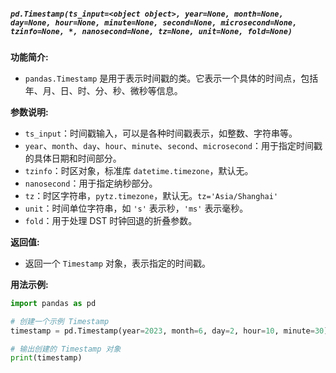 ##### `pd.Timestamp(ts_input=<object object>, year=None, month=None, day=None, hour=None, minute=None, second=None, microsecond=None, tzinfo=None, *, nanosecond=None, tz=None, unit=None, fold=None)`
**功能简介:**
- `pandas.Timestamp` 是用于表示时间戳的类。它表示一个具体的时间点，包括年、月、日、时、分、秒、微秒等信息。

**参数说明:**
- `ts_input`：时间戳输入，可以是各种时间戳表示，如整数、字符串等。
- `year`、`month`、`day`、`hour`、`minute`、`second`、`microsecond`：用于指定时间戳的具体日期和时间部分。
- `tzinfo`：时区对象，标准库 `datetime.timezone`，默认无。
- `nanosecond`：用于指定纳秒部分。
- `tz`：时区字符串，`pytz.timezone`，默认无。`tz='Asia/Shanghai'`
- `unit`：时间单位字符串，如 `'s'` 表示秒，`'ms'` 表示毫秒。
- `fold`：用于处理 DST 时钟回退的折叠参数。

**返回值:**
- 返回一个 `Timestamp` 对象，表示指定的时间戳。

**用法示例:**
```python
import pandas as pd

# 创建一个示例 Timestamp
timestamp = pd.Timestamp(year=2023, month=6, day=2, hour=10, minute=30)

# 输出创建的 Timestamp 对象
print(timestamp)
```
